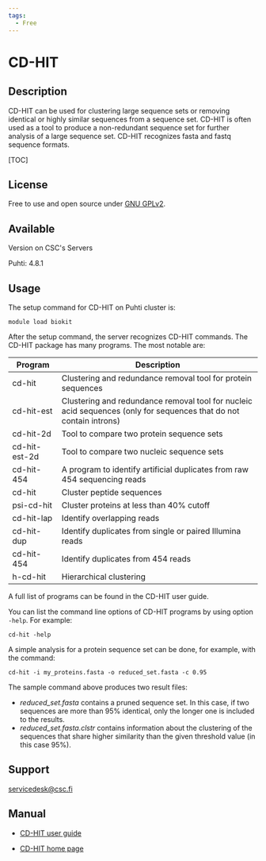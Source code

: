 ```yaml
---
tags:
  - Free
---
```


# CD-HIT
## Description

CD-HIT can be used for clustering large sequence sets or removing identical or highly similar sequences from a sequence set. 
CD-HIT is often used as a tool to produce a non-redundant sequence set for further analysis of a large sequence set. 
CD-HIT recognizes fasta and fastq sequence formats.

[TOC]

## License

Free to use and open source under [GNU GPLv2](https://www.gnu.org/licenses/old-licenses/gpl-2.0.html).

## Available
Version on CSC's Servers

Puhti: 4.8.1 

## Usage

The setup command for CD-HIT on Puhti cluster is:
```text
module load biokit
```

After the setup command, the server recognizes CD-HIT commands. The CD-HIT package has many programs. The most notable are:

| Program | Description |
|---------|-------------|
|cd-hit |Clustering and redundance removal tool for protein sequences|
|cd-hit-est |	Clustering and redundance removal tool for nucleic acid sequences (only for sequences that do not contain introns)|
|cd-hit-2d | Tool to compare two protein sequence sets |
|cd-hit-est-2d | Tool to compare two nucleic sequence sets |
|cd-hit-454 | A program to identify artificial duplicates from raw 454 sequencing reads |
|cd-hit	| Cluster peptide sequences	|
|psi-cd-hit	| Cluster proteins at less than 40% cutoff	|
|cd-hit-lap	| Identify overlapping reads |
|cd-hit-dup | Identify duplicates from single or paired Illumina reads |	
|cd-hit-454 | Identify duplicates from 454 reads |
|h-cd-hit | Hierarchical clustering |	
 

A full list of programs can be found in the CD-HIT user guide.

You can list the command line options of CD-HIT programs by using option `-help`. For example:
```text
cd-hit -help
```

A simple analysis for a protein sequence set can be done, for example, with the command:
```text
cd-hit -i my_proteins.fasta -o reduced_set.fasta -c 0.95
```
The sample command above produces two result files:

*   _reduced_set.fasta_ contains a pruned sequence set. In this case, if two sequences are more than 95% identical, only the longer one is included to the results.
*   _reduced_set.fasta.clstr_ contains information about the clustering of the sequences that share higher similarity than the given threshold value (in this case 95%).


## Support

servicedesk@csc.fi
## Manual

*   [CD-HIT user guide](https://github.com/weizhongli/cdhit/wiki)

*   [CD-HIT home page](http://sites.google.com/view/cd-hit)
